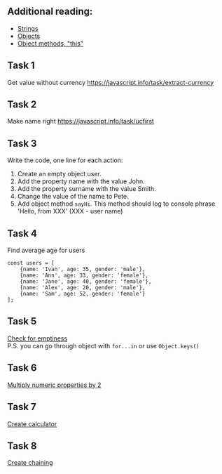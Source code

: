 ## Additional reading:
- [Strings](https://javascript.info/string)
- [Objects](https://javascript.info/object)
- [Object methods, "this"](https://javascript.info/object-methods)

## Task 1
Get value without currency https://javascript.info/task/extract-currency

## Task 2
Make name right https://javascript.info/task/ucfirst

## Task 3
Write the code, one line for each action:

1. Create an empty object user.
2. Add the property name with the value John.
3. Add the property surname with the value Smith.
4. Change the value of the name to Pete.
5. Add object method `sayHi`. This method should log to console phrase 'Hello, from XXX' (XXX - user name)

## Task 4
Find average age for users
```
const users = [
    {name: 'Ivan', age: 35, gender: 'male'},
    {name: 'Ann', age: 33, gender: 'female'},
    {name: 'Jane', age: 40, gender: 'female'},
    {name: 'Alex', age: 20, gender: 'male'},
    {name: 'Sam', age: 52, gender: 'female'}
];

```

## Task 5
[Check for emptiness](https://javascript.info/task/is-empty)  
P.S. you can go through object with `for...in` or use `Object.keys()`

## Task 6
[Multiply numeric properties by 2](https://javascript.info/task/multiply-numeric)

## Task 7
[Create calculator](https://javascript.info/task/calculator)

## Task 8
[Create chaining](https://javascript.info/task/chain-calls)
